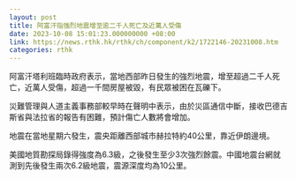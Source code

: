 ```yaml
---
layout: post
title: 阿富汗指強烈地震增至逾二千人死亡及近萬人受傷
date: 2023-10-08 15:01:23.000000000 +08:00
link: https://news.rthk.hk/rthk/ch/component/k2/1722146-20231008.htm
categories: rthk
---
```


阿富汗塔利班臨時政府表示，當地西部昨日發生的強烈地震，增至超過二千人死亡，近萬人受傷，超過一千間房屋被毀，有民眾被困在瓦礫下。

災難管理與人道主義事務部較早時在聲明中表示，由於災區通信中斷，接收巴德吉斯省與法拉省的報告有困難，預計傷亡人數將會增加。

地震在當地星期六發生，震央距離西部城市赫拉特約40公里，靠近伊朗邊境。

美國地質勘探局錄得強度為6.3級，之後發生至少3次強烈餘震。中國地震台網就測到先後發生兩次6.2級地震，震源深度均為10公里。
